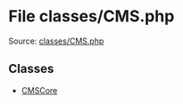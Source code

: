 File classes/CMS.php
=========

Source: [classes/CMS.php](https://github.com/PrestaShop/PrestaShop/blob/1.6.1.0/classes/CMS.php)


Classes
-------

* [CMSCore](class.CMSCore.md)

